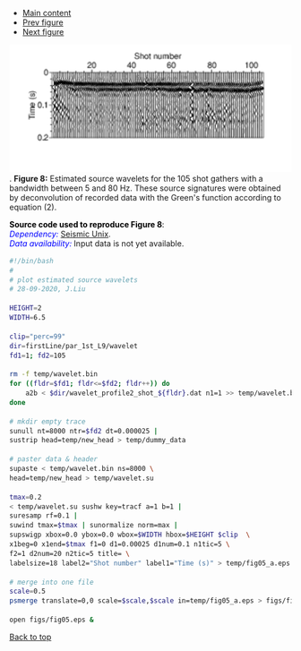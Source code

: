 - [Main content](ch5_main.md)
- [Prev figure](ch5_fig05.md)
- [Next figure](ch5_fig09.md)

<img src="Figs/ch5_fig08.png" alt="Figure 06" style="zoom: 200%;" />.
**Figure 8:** Estimated source wavelets for the 105 shot gathers with a bandwidth between 5 and 80 Hz. These source signatures were obtained by deconvolution of recorded data with the Green's function according to equation (2).
    

<span style="color:black"> **Source code used to reproduce Figure 8**: </span> <br>
<span style="color:blue"> *Dependency:* </span> [Seismic Unix](https://github.com/JohnWStockwellJr/SeisUnix). <br>
<span style="color:blue"> *Data availability:* </span> Input data is not yet available.


```sh
#!/bin/bash
#
# plot estimated source wavelets
# 28-09-2020, J.Liu

HEIGHT=2
WIDTH=6.5

clip="perc=99"
dir=firstLine/par_1st_L9/wavelet
fd1=1; fd2=105

rm -f temp/wavelet.bin
for ((fldr=$fd1; fldr<=$fd2; fldr++)) do
    a2b < $dir/wavelet_profile2_shot_${fldr}.dat n1=1 >> temp/wavelet.bin 
done

# mkdir empty trace
sunull nt=8000 ntr=$fd2 dt=0.000025 |
sustrip head=temp/new_head > temp/dummy_data

# paster data & header
supaste < temp/wavelet.bin ns=8000 \
head=temp/new_head > temp/wavelet.su

tmax=0.2
< temp/wavelet.su sushw key=tracf a=1 b=1 |
suresamp rf=0.1 |
suwind tmax=$tmax | sunormalize norm=max |
supswigp xbox=0.0 ybox=0.0 wbox=$WIDTH hbox=$HEIGHT $clip  \
x1beg=0 x1end=$tmax f1=0 d1=0.00025 d1num=0.1 n1tic=5 \
f2=1 d2num=20 n2tic=5 title= \
labelsize=18 label2="Shot number" label1="Time (s)" > temp/fig05_a.eps

# merge into one file
scale=0.5
psmerge translate=0,0 scale=$scale,$scale in=temp/fig05_a.eps > figs/fig05.eps

open figs/fig05.eps &

```

<a href="#top">Back to top</a>

